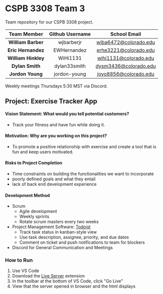 # CSPB 3308 Team 3

Team repository for our CSPB 3308 project.

| Team Member | Github Username | School Email |
| :---: | :---: | :---: |
| **William Barber** | wjbarberjr | wiba6472@colorado.edu |
| **Eric Hernandez** | EWHernandez | erhe3221@colorado.edu |
| **William Hinkley** | WiHi1131 |  wihi1131@colorado.edu |
| **Dylan Smith** | dylan33smith | dysm3436@colorado.edu |
| **Jordon Young** | jordon-young | joyo8856@colorado.edu |
        
Weekly meetings Thursdays 5:30 MST via Discord.

## Project: Exercise Tracker App

#### Vision Statement: What would you tell potential customers?

- Track your fitness and have fun while doing it. 

#### Motivation: Why are you working on this project?

- To promote a positive relationship with exercise and create a tool that is fun and keep users motivated.

#### Risks to Project Completion

- Time constraints on building the functionalities we want to incorporate
- poorly defined goals and what they entail
- lack of back end development experience

#### Development Method

- Scrum
    - Agile development
    - Weekly sprints
    - Rotate scrum masters every two weeks
- Project Management Software: [Todoist](https://todoist.com/)
    - Track task status in kanban-style view
    - Use task description, assignee, priority, and due dates
    - Comment on ticket and push notifications to team for blockers
- Discord for General Communication and Meetings

### How to Run

1. Use VS Code
2. Download the [Live Server](https://marketplace.visualstudio.com/items?itemName=ritwickdey.LiveServer) extension
3. In the toolbar at the bottom of VS Code, click "Go Live"
4. View that the server opened in browser and the html displays
